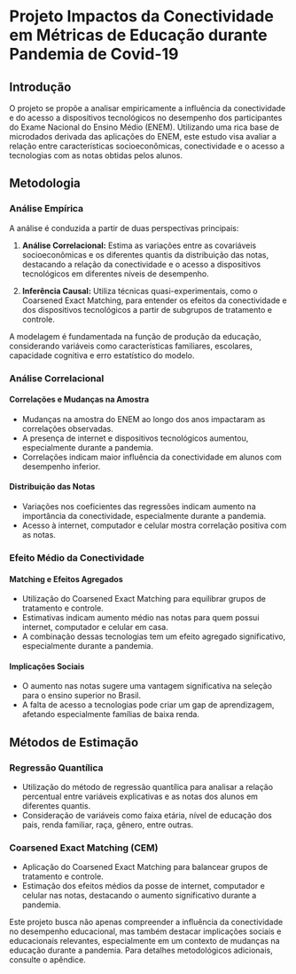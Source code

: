 # Projeto Impactos da Conectividade em Métricas de Educação durante Pandemia de Covid-19

## Introdução

O projeto se propõe a analisar empiricamente a influência da conectividade e do acesso a dispositivos tecnológicos no desempenho dos participantes do Exame Nacional do Ensino Médio (ENEM). Utilizando uma rica base de microdados derivada das aplicações do ENEM, este estudo visa avaliar a relação entre características socioeconômicas, conectividade e o acesso a tecnologias com as notas obtidas pelos alunos.

## Metodologia

### Análise Empírica
A análise é conduzida a partir de duas perspectivas principais:

1. **Análise Correlacional:** Estima as variações entre as covariáveis socioeconômicas e os diferentes quantis da distribuição das notas, destacando a relação da conectividade e o acesso a dispositivos tecnológicos em diferentes níveis de desempenho.

2. **Inferência Causal:** Utiliza técnicas quasi-experimentais, como o Coarsened Exact Matching, para entender os efeitos da conectividade e dos dispositivos tecnológicos a partir de subgrupos de tratamento e controle.

A modelagem é fundamentada na função de produção da educação, considerando variáveis como características familiares, escolares, capacidade cognitiva e erro estatístico do modelo.

### Análise Correlacional

#### Correlações e Mudanças na Amostra
- Mudanças na amostra do ENEM ao longo dos anos impactaram as correlações observadas.
- A presença de internet e dispositivos tecnológicos aumentou, especialmente durante a pandemia.
- Correlações indicam maior influência da conectividade em alunos com desempenho inferior.

#### Distribuição das Notas
- Variações nos coeficientes das regressões indicam aumento na importância da conectividade, especialmente durante a pandemia.
- Acesso à internet, computador e celular mostra correlação positiva com as notas.

### Efeito Médio da Conectividade

#### Matching e Efeitos Agregados
- Utilização do Coarsened Exact Matching para equilibrar grupos de tratamento e controle.
- Estimativas indicam aumento médio nas notas para quem possui internet, computador e celular em casa.
- A combinação dessas tecnologias tem um efeito agregado significativo, especialmente durante a pandemia.

#### Implicações Sociais
- O aumento nas notas sugere uma vantagem significativa na seleção para o ensino superior no Brasil.
- A falta de acesso a tecnologias pode criar um gap de aprendizagem, afetando especialmente famílias de baixa renda.

## Métodos de Estimação

### Regressão Quantílica
- Utilização do método de regressão quantílica para analisar a relação percentual entre variáveis explicativas e as notas dos alunos em diferentes quantis.
- Consideração de variáveis como faixa etária, nível de educação dos pais, renda familiar, raça, gênero, entre outras.

### Coarsened Exact Matching (CEM)
- Aplicação do Coarsened Exact Matching para balancear grupos de tratamento e controle.
- Estimação dos efeitos médios da posse de internet, computador e celular nas notas, destacando o aumento significativo durante a pandemia.

Este projeto busca não apenas compreender a influência da conectividade no desempenho educacional, mas também destacar implicações sociais e educacionais relevantes, especialmente em um contexto de mudanças na educação durante a pandemia. Para detalhes metodológicos adicionais, consulte o apêndice.
